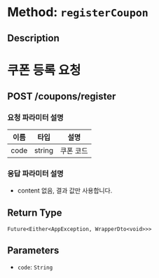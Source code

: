 # Method: `registerCoupon`

## Description

# 쿠폰 등록 요청

 ## POST /coupons/register

 ### 요청 파라미터 설명

  |이름|타입|설명|
  |-|-|-|
  |code|string|쿠폰 코드|

 ### 응답 파라미터 설명

 - content 없음, 결과 값만 사용합니다.

## Return Type
`Future<Either<AppException, WrapperDto<void>>>`

## Parameters

- `code`: `String`
